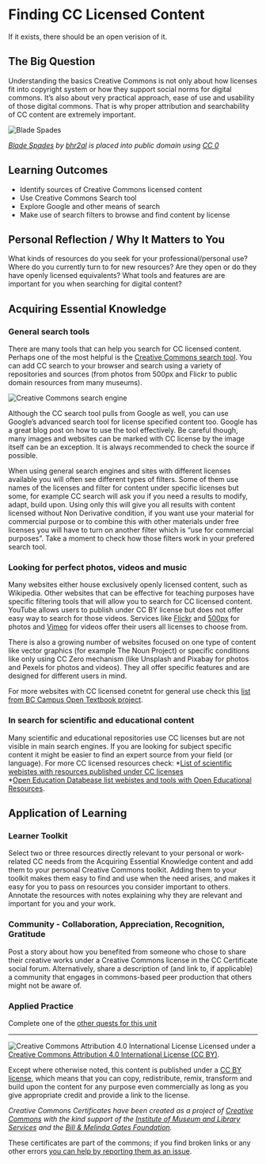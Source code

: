# Finding CC Licensed Content

If it exists, there should be an open verision of it.

## The Big Question

Understanding the basics Creative Commons is not only about how licenses fit into copyright system or how they support social norms for digital commons. It’s also about very practical approach, ease of use and usability of those digital commons. That is why proper attribution and searchability of CC content are extremely important. 

![Blade Spades](https://github.com/creativecommons/cc-cert-core/blob/master/images/using/shovels_sand.jpg "Copyright Iain")

*[Blade Spades](https://pixabay.com/en/blade-spade-dig-sand-blue-red-1362944/) by [bhr2al](https://pixabay.com/en/users/bhr2al-2488329/) is placed into public domain using [CC 0](https://creativecommons.org/publicdomain/zero/1.0/deed.en)*


## Learning Outcomes

* Identify sources of Creative Commons licensed content 
* Use Creative Commons Search tool 
* Explore Google and other means of search   
* Make use of search filters to browse and find content by license

## Personal Reflection / Why It Matters to You  
  
What kinds of resources do you seek for your professional/personal use? Where do you currently turn to for new resources? Are they open or do they have openly licensed equivalents? What tools and features are are important for you when searching for digital content?

## Acquiring Essential Knowledge 



### General search tools

There are many tools that can help you search for CC licensed content. Perhaps one of the most helpful is the [Creative Commons search tool](https://ccsearch.creativecommons.org/). You can add CC search to your browser and search using a variety of repositories and sources (from photos from 500px and Flickr to public domain resources from many museums).

![Creative Commons search engine](https://github.com/creativecommons/cc-cert-core/blob/master/images/using/cc_search_engine.jpg "Creative Commons search engine")

Although the CC search tool pulls from Google as well, you can use Google’s advanced search tool for license specified content too. Google has a great blog post on how to use the tool effectively. Be careful though, many images and websites can be marked with CC license by the image itself can be an exception. It is always recommended to check the source if possible. 

When using general search engines and sites with different licenses available you will often see different types of filters. Some of them use names of the licenses and filter for content under specific licenses but some, for example CC search will ask you if you need a results to modify, adapt, build upon. Using only this will give you all results with content licensed without Non Derivative condition, if you want use your material for commercial purpose or to combine this with other materials under free licenses you will have to turn on another filter which is “use for commercial purposes”. Take a moment to check how those filters work in your prefered search tool.


### Looking for perfect photos, videos and music

Many websites either house exclusively openly licensed content, such as Wikipedia. Other websites that can be effective for teaching purposes have specific filtering tools that will allow you to search for CC licensed content.
YouTube allows users to publish under CC BY license but does not offer easy way to search for those videos. 
Services like [Flickr](https://www.flickr.com/creativecommons/) and [500px](https://500px.com/creativecommons) for photos and [Vimeo](https://vimeo.com/creativecommons ) for videos offer their users all licenses to choose from.

There is also a growing number of websites focused on one type of content like vector graphics (for example The Noun Project) or specific conditions like only using CC Zero mechanism (like Unsplash and Pixabay for photos and Pexels for photos and videos). They all offer specific features and are designed for different users in mind. 

For more websites with CC licensed conetnt for general use check this [list from BC Campus Open Textbook project](https://opentextbc.ca/opentextbook/chapter/find-openly-licensed-content/).


### In search for scientific and educational content 

Many scientific and educational repositories use CC licenses but are not visible in main search engines. If you are looking for subject specific content it might be easier to find an expert source from your field (or language). 
For more CC licensed resources check:
*[List of scientific webistes with resources published under CC licenses](https://creativecommons.org/about/program-areas/open-science/science-resources/)  
*[Open Education Databease list webistes and tools with  Open Educational Resources](http://oedb.org/ilibrarian/80-oer-tools/).

## Application of Learning

### Learner Toolkit
Select two or three resources directly relevant to your personal or work-related CC needs from the Acquiring Essential Knowledge content and add them to your personal Creative Commons toolkit. Adding them to your toolkit makes them easy to find and use when the need arises, and makes it easy for you to pass on resources you consider important to others. Annotate the resources with notes explaining why they are relevant and important for you and your work.

### Community - Collaboration, Appreciation, Recognition, Gratitude
Post a story about how you benefited from someone who chose to share their creative works under a Creative Commons license in the CC Certificate social forum. Alternatively, share a description of (and link to, if applicable) a community that engages in commons-based peer production that others might not be aware of.

### Applied Practice

Complete one of the [other quests for this unit](https://certificates.creativecommons.org/quests/assignments/create-an-instruction-for-your-favourite-cc-search-tool/)

----

![Creative Commons Attribution 4.0 International License](https://github.com/creativecommons/cc-cert-core/blob/master/images/cc-by-88x31.png "CC BY")
Licensed under a [Creative Commons Attribution 4.0 International License (CC BY)](https://creativecommons.org/licenses/by/4.0/).

Except where otherwise noted, this content is published under a [CC BY license](https://creativecommons.org/licenses/by/4.0/), which means that you can copy, redistribute, remix, transform and build upon the content for any purpose even commercially as long as you give appropriate credit and provide a link to the license.

*Creative Commons Certificates have been created as a project of [Creative Commons](http://creativecommons.org/) with the kind support of the [Institute of Museum and Library Services](https://www.imls.gov/) and the [Bill &amp; Melinda Gates Foundation](http://www.gatesfoundation.org/).*

These certificates are part of the commons; if you find broken links or any other errors  [you can help by reporting them as an issue](https://github.com/creativecommons/cc-cert-edu/issues).

